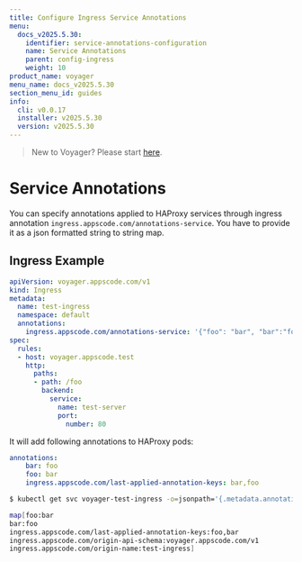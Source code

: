 ```yaml
---
title: Configure Ingress Service Annotations
menu:
  docs_v2025.5.30:
    identifier: service-annotations-configuration
    name: Service Annotations
    parent: config-ingress
    weight: 10
product_name: voyager
menu_name: docs_v2025.5.30
section_menu_id: guides
info:
  cli: v0.0.17
  installer: v2025.5.30
  version: v2025.5.30
---
```


> New to Voyager? Please start [here](/docs/v2025.5.30/concepts/overview).

# Service Annotations

You can specify annotations applied to HAProxy services through ingress annotation `ingress.appscode.com/annotations-service`. You have to provide it as a json formatted string to string map.

## Ingress Example

```yaml
apiVersion: voyager.appscode.com/v1
kind: Ingress
metadata:
  name: test-ingress
  namespace: default
  annotations:
    ingress.appscode.com/annotations-service: '{"foo": "bar", "bar":"foo"}'
spec:
  rules:
  - host: voyager.appscode.test
    http:
      paths:
      - path: /foo
        backend:
          service:
            name: test-server
            port:
              number: 80
```

It will add following annotations to HAProxy pods:

```yaml
annotations:
    bar: foo
    foo: bar
    ingress.appscode.com/last-applied-annotation-keys: bar,foo
```

```bash
$ kubectl get svc voyager-test-ingress -o=jsonpath='{.metadata.annotations}' | tr " " "\n"

map[foo:bar
bar:foo
ingress.appscode.com/last-applied-annotation-keys:foo,bar
ingress.appscode.com/origin-api-schema:voyager.appscode.com/v1
ingress.appscode.com/origin-name:test-ingress]
```